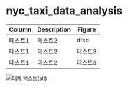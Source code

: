 # nyc_taxi_data_analysis

|Column|Description|Figure|
|------|---|---|
|테스트1|테스트2|dfsd|
|테스트1|테스트2|테스트3|
|테스트1|테스트2|테스트3|

![대체 텍스트(alt)]([이미지_소스_URL](https://file.daesoon.org/webzine/307/202212191656_Daesoon_263_%EB%AC%B8%ED%99%94%EC%82%B0%EC%B1%85_%EC%A0%84%EA%B2%BD%20%EC%86%8D%20%EB%8F%99%EB%AC%BC%20%EA%B3%A0%EC%96%91.jpg) "이미지 설명(title)")
